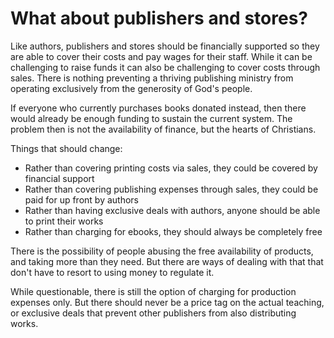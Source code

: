 
# What about publishers and stores?

Like authors, publishers and stores should be financially supported so they are able to cover their costs and pay wages for their staff. While it can be challenging to raise funds it can also be challenging to cover costs through sales. There is nothing preventing a thriving publishing ministry from operating exclusively from the generosity of God's people.

If everyone who currently purchases books donated instead, then there would already be enough funding to sustain the current system. The problem then is not the availability of finance, but the hearts of Christians.

Things that should change:

 * Rather than covering printing costs via sales, they could be covered by financial support
 * Rather than covering publishing expenses through sales, they could be paid for up front by authors
 * Rather than having exclusive deals with authors, anyone should be able to print their works
 * Rather than charging for ebooks, they should always be completely free

There is the possibility of people abusing the free availability of products, and taking more than they need. But there are ways of dealing with that that don't have to resort to using money to regulate it.

While questionable, there is still the option of charging for production expenses only. But there should never be a price tag on the actual teaching, or exclusive deals that prevent other publishers from also distributing works.
